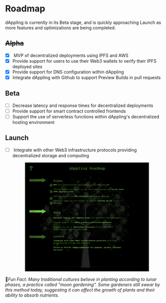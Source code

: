 # Roadmap

dAppling is currently in its Beta stage, and is quickly approaching Launch as more features and optimizations are being completed.

## ~~Alpha~~

* [x] &#x20;MVP of decentralized deployments using IPFS and AWS&#x20;
* [x] Provide support for users to use their Web3 wallets to verify their IPFS deployed sites
* [x] Provide support for DNS configuration within dAppling
* [x] Integrate dAppling with Github to support Preview Builds in pull requests

## Beta

* [ ] Decrease latency and response times for decentralized deployments
* [ ] Provide support for smart contract controlled frontends
* [ ] Support the use of serverless functions within dAppling's decentralized hosting environment

## Launch

*   [ ] &#x20;Integrate with other Web3 infrastructure protocols providing decentralized storage and computing

    <figure><img src="../.gitbook/assets/image (5) (1).png" alt=""><figcaption></figcaption></figure>



:cactus:_Fun Fact: Many traditional cultures believe in planting according to lunar phases, a practice called "moon gardening". Some gardeners still swear by this method today, suggesting it can affect the growth of plants and their ability to absorb nutrients._

